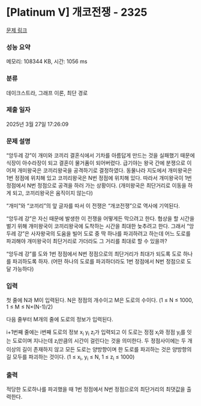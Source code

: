 # [Platinum V] 개코전쟁 - 2325 

[문제 링크](https://www.acmicpc.net/problem/2325) 

### 성능 요약

메모리: 108344 KB, 시간: 1056 ms

### 분류

데이크스트라, 그래프 이론, 최단 경로

### 제출 일자

2025년 3월 27일 17:26:09

### 문제 설명

<p>“앙두레 강”이 개미와 코끼리 결혼식에서 기차를 아름답게 만드는 것을 실패했기 때문에 식장이 아수라장이 되고 결혼이 물거품이 되어버렸다. 급기야는 왕국 간에 분쟁으로 이어져 개미왕국은 코끼리왕국을 공격하기로 결정하였다. 동물나라 지도에서 개미왕국은 1번 정점에 위치해 있고 코끼리왕국은 N번 정점에 위치해 있다. 따라서 개미왕국이 1번 정점에서 N번 정점으로 공격을 하러 가는 상황이다. (개미왕국은 최단거리로 이동을 하게 되고, 코끼리왕국은 움직이지 않는다)</p>

<p>“개미”와 “코끼리”의 앞 글자를 따서 이 전쟁은 “개코전쟁”으로 역사에 기억된다.</p>

<p>“앙두레 강”은 자신 때문에 발생한 이 전쟁을 어떻게든 막으려고 한다. 협상을 할 시간을 벌기 위해 개미왕국이 코끼리왕국에 도착하는 시간을 최대한 늦추려고 한다. 그래서 “앙두레 강”은 사자왕국의 도움을 빌어 도로 중 딱 하나를 파괴하려고 하는데 어느 도로를 파괴해야 개미왕국이 최단거리로 가더라도 그 거리를 최대로 할 수 있을까?</p>

<p>“앙두레 강”를 도와 1번 정점에서 N번 정점으로의 최단거리가 최대가 되도록 도로 하나를 파괴하도록 하자. (어떤 하나의 도로를 파괴하더라도 1번 정점에서 N번 정점으로 도달 가능하다)</p>

### 입력 

 <p>첫 줄에 N과 M이 입력된다. N은 정점의 개수이고 M은 도로의 수이다. (1 ≤ N ≤ 1000, 1 ≤ M ≤ N×(N-1)/2)</p>

<p>다음 줄부터 M개의 줄에 도로의 정보가 입력된다.</p>

<p>i+1번째 줄에는 i번째 도로의 정보 x<sub>i</sub> y<sub>i</sub> z<sub>i</sub>가 입력되고 이 도로는 정점 x<sub>i</sub>와 정점 y<sub>i</sub>를 잇는 도로이며 지나는데 z<sub>i</sub>만큼의 시간이 걸린다는 것을 의미한다. 두 정점사이에는 두 개 이상의 길이 존재하지 않고 모든 도로는 양방향이며 한 도로를 파괴하는 것은 양방향의 길 모두를 파괴하는 것이다. (1 ≤ x<sub>i</sub>, y<sub>i</sub> ≤ N, 1 ≤ z<sub>i</sub> ≤ 1000)</p>

### 출력 

 <p>적당한 도로하나를 파괴했을 때 1번 정점에서 N번 정점으로의 최단거리의 최댓값을 출력한다.</p>

